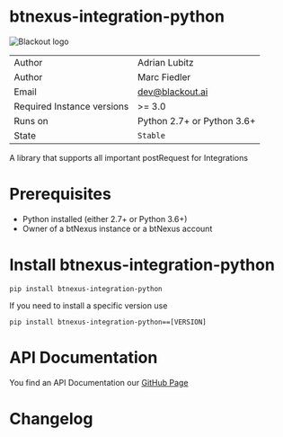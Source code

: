 # btnexus-integration-python

![Blackout logo](https://www.blackout.ai/wp-content/uploads/2018/08/logo.png)

|||
|---|---|
|Author|Adrian Lubitz|
|Author|Marc Fiedler|
|Email|dev@blackout.ai|
|Required Instance versions| >= 3.0|
|Runs on|Python 2.7+ or Python 3.6+|
|State|`Stable`|

A library that supports all important postRequest for Integrations


# Prerequisites

* Python installed (either 2.7+ or Python 3.6+)
* Owner of a btNexus instance or a btNexus account

# Install btnexus-integration-python
```
pip install btnexus-integration-python
```
If you need to install a specific version use
```
pip install btnexus-integration-python==[VERSION]
```

# API Documentation
You find an API Documentation our [GitHub Page](https://blackout-technologies.github.io/btnexus-integration-python/0.2.20)


# Changelog

